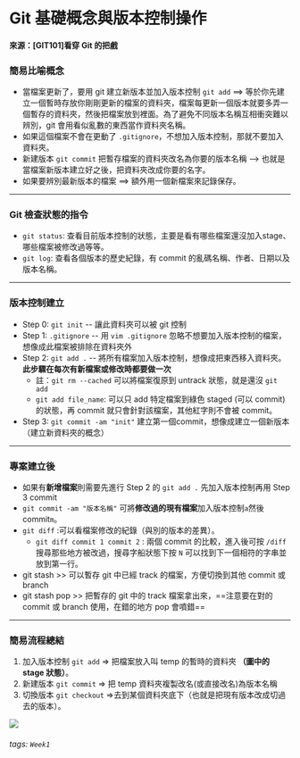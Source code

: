 # Git 基礎概念與版本控制操作
#### 來源：[GIT101]看穿 Git 的把戲

### 簡易比喻概念
* 當檔案更新了，要用 git 建立新版本並加入版本控制 `git add` ==> 等於你先建立一個暫時存放你剛剛更新的檔案的資料夾，檔案每更新一個版本就要多弄一個暫存的資料夾，然後把檔案放到裡面。為了避免不同版本名稱互相衝突難以辨別，git 會用看似亂數的東西當作資料夾名稱。
* 如果這個檔案不會在更動了 `.gitignore`，不想加入版本控制，那就不要加入資料夾。
* 新建版本 `git commit` 把暫存檔案的資料夾改名為你要的版本名稱 --> 也就是當檔案新版本建立好之後，把資料夾改成你要的名字。
* 如果要辨別最新版本的檔案 ==> 額外用一個新檔案來記錄保存。
--------------------
### Git 檢查狀態的指令
* `git status`: 查看目前版本控制的狀態，主要是看有哪些檔案還沒加入stage、哪些檔案被修改過等等。
* `git log`: 查看各個版本的歷史紀錄，有 commit 的亂碼名稱、作者、日期以及版本名稱。
 
----------------
### 版本控制建立
* Step 0: `git init` -- 讓此資料夾可以被 git 控制
* Step 1: `.gitignore` -- 用 `vim .gitignore` 忽略不想要加入版本控制的檔案，想像成此檔案被排除在資料夾外
* Step 2: `git add .` -- 將所有檔案加入版本控制，想像成把東西移入資料夾。**此步驟在每次有新檔案或修改時都要做一次**
  * 註：`git rm --cached` 可以將檔案復原到 untrack 狀態，就是還沒 `git add` 
  * `git add file_name`: 可以只 add 特定檔案到綠色 staged (可以 commit)的狀態，再 commit 就只會針對該檔案，其他紅字則不會被 commit。
* Step 3: `git commit -am "init"` 建立第一個commit，想像成建立一個新版本（建立新資料夾的概念） 

-----------------
### 專案建立後
* 如果有**新增檔案**則需要先進行 Step 2 的 `git add .` 先加入版本控制再用 Step 3 commit
* `git commit -am "版本名稱"` 可將**修改過的現有檔案**加入版本控制`a`然後 commit`m`。
* `git diff` :可以看檔案修改的紀錄（與別的版本的差異）。
  * `git diff commit 1 commit 2` : 兩個 commit 的比較，進入後可按 `/diff` 搜尋那些地方被改過，搜尋字船狀態下按 `N` 可以找到下一個相符的字串並放到第一行。
* git stash >> 可以暫存 git 中已經 track 的檔案，方便切換到其他 commit 或 branch
* git stash pop >> 把暫存的 git 中的 track 檔案拿出來，==注意要在對的 commit 或 branch 使用，在錯的地方 pop 會噴錯== 

-----------
### 簡易流程總結
1. 加入版本控制 `git add` => 把檔案放入叫 temp 的暫時的資料夾 **（圖中的 stage 狀態）**。
2. 新建版本 `git commit` => 把 temp 資料夾複製改名(或直接改名)為版本名稱
3. 切換版本 `git checkout` =>去到某個資料夾底下（也就是把現有版本改成切過去的版本）。

![](https://i.imgur.com/gBDzJpO.png)


###### tags: `Week1`

